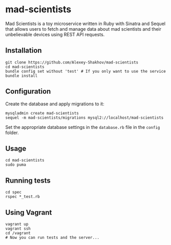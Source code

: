 # mad-scientists
Mad Scientists is a toy microservice written in Ruby with Sinatra and Sequel that allows users to fetch and manage data about mad scientists and their unbelievable devices using REST API requests.

## Installation
```shell
git clone https://github.com/Alexey-Shakhov/mad-scientists
cd mad-scientists
bundle config set without 'test' # If you only want to use the service
bundle install
```

## Configuration
Create the database and apply migrations to it:
```shell
mysqladmin create mad-scientists
sequel -m mad-scientists/migrations mysql2://localhost/mad-scientists
```
Set the appropriate database settings in the `database.rb` file in the `config` folder.

## Usage
```shell
cd mad-scientists
sudo puma
```

## Running tests
```shell
cd spec
rspec *_test.rb
```

## Using Vagrant
```shell
vagrant up
vagrant ssh
cd /vagrant
# Now you can run tests and the server...
```

